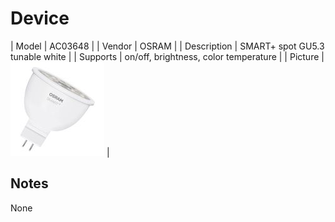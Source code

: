 
# Device

| Model | AC03648  |
| Vendor  | OSRAM  |
| Description | SMART+ spot GU5.3 tunable white |
| Supports | on/off, brightness, color temperature |
| Picture | ![../images/devices/AC03648.jpg](../images/devices/AC03648.jpg) |

## Notes

None

